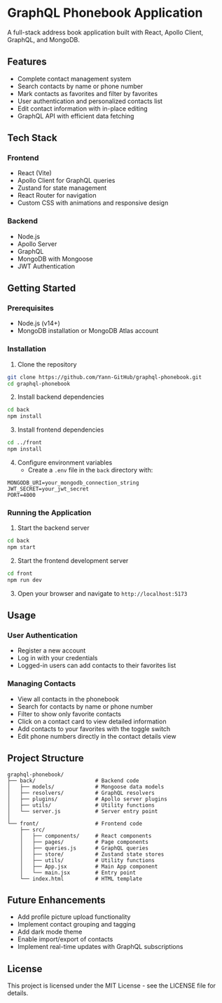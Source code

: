 # GraphQL Phonebook Application

A full-stack address book application built with React, Apollo Client, GraphQL, and MongoDB.

## Features

- Complete contact management system
- Search contacts by name or phone number
- Mark contacts as favorites and filter by favorites
- User authentication and personalized contacts list
- Edit contact information with in-place editing
- GraphQL API with efficient data fetching

## Tech Stack

### Frontend

- React (Vite)
- Apollo Client for GraphQL queries
- Zustand for state management
- React Router for navigation
- Custom CSS with animations and responsive design

### Backend

- Node.js
- Apollo Server
- GraphQL
- MongoDB with Mongoose
- JWT Authentication

## Getting Started

### Prerequisites

- Node.js (v14+)
- MongoDB installation or MongoDB Atlas account

### Installation

1. Clone the repository

```bash
git clone https://github.com/Yann-GitHub/graphql-phonebook.git
cd graphql-phonebook
```

2. Install backend dependencies

```bash
cd back
npm install
```

3. Install frontend dependencies

```bash
cd ../front
npm install
```

4. Configure environment variables
   - Create a `.env` file in the `back` directory with:

```
MONGODB_URI=your_mongodb_connection_string
JWT_SECRET=your_jwt_secret
PORT=4000
```

### Running the Application

1. Start the backend server

```bash
cd back
npm start
```

2. Start the frontend development server

```bash
cd front
npm run dev
```

3. Open your browser and navigate to `http://localhost:5173`

## Usage

### User Authentication

- Register a new account
- Log in with your credentials
- Logged-in users can add contacts to their favorites list

### Managing Contacts

- View all contacts in the phonebook
- Search for contacts by name or phone number
- Filter to show only favorite contacts
- Click on a contact card to view detailed information
- Add contacts to your favorites with the toggle switch
- Edit phone numbers directly in the contact details view

## Project Structure

```
graphql-phonebook/
├── back/                   # Backend code
│   ├── models/             # Mongoose data models
│   ├── resolvers/          # GraphQL resolvers
│   ├── plugins/            # Apollo server plugins
│   ├── utils/              # Utility functions
│   └── server.js           # Server entry point
│
└── front/                  # Frontend code
    ├── src/
    │   ├── components/     # React components
    │   ├── pages/          # Page components
    │   ├── queries.js      # GraphQL queries
    │   ├── store/          # Zustand state stores
    │   ├── utils/          # Utility functions
    │   ├── App.jsx         # Main App component
    │   └── main.jsx        # Entry point
    └── index.html          # HTML template
```

## Future Enhancements

- Add profile picture upload functionality
- Implement contact grouping and tagging
- Add dark mode theme
- Enable import/export of contacts
- Implement real-time updates with GraphQL subscriptions

## License

This project is licensed under the MIT License - see the LICENSE file for details.
